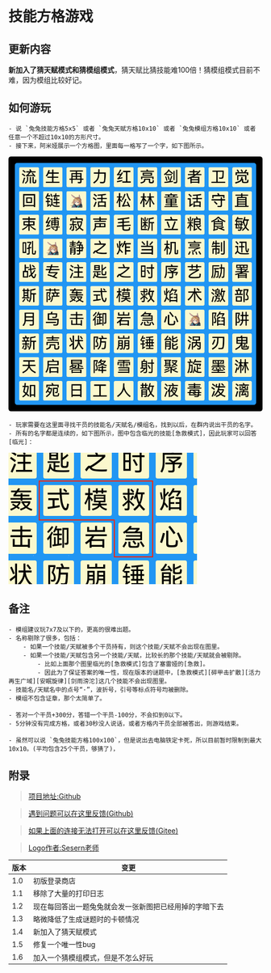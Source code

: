 # 技能方格游戏

## 更新内容

**新加入了猜天赋模式和猜模组模式**，猜天赋比猜技能难100倍！猜模组模式目前不难，因为模组比较好记。

## 如何游玩

    - 说 `兔兔技能方格5x5` 或者 `兔兔天赋方格10x10` 或者 `兔兔模组方格10x10` 或者 任意一个不超过10x10的方形尺寸。
    - 接下来，阿米娅展示一个方格图，里面每一格写了一个字，如下图所示。

![兔兔格子](https://raw.githubusercontent.com/hsyhhssyy/amiyabot-game-hsyhhssyy-skill-schulte-grid/master/example_image/example2.png)

    - 玩家需要在这里面寻找干员的技能名/天赋名/模组名，找到以后，在群内说出干员的名字。
    - 所有的名字都是连续的，如下图所示，图中包含临光的技能[急救模式]，因此玩家可以回答[临光]：

![临光技能](https://raw.githubusercontent.com/hsyhhssyy/amiyabot-game-hsyhhssyy-skill-schulte-grid/master/example_image/example1.png)

## 备注

    - 模组建议玩7x7及以下的，更高的很难出题。
    - 名称剔除了很多，包括：
        - 如果一个技能/天赋被多个干员持有，则这个技能/天赋不会出现在图里。
        - 如果一个技能/天赋包含另一个技能/天赋，比较长的那个技能/天赋就会被剔除。
            - 比如上面那个图里临光的[急救模式]包含了塞雷娅的[急救]。
            - 因此为了保证答案的唯一性，现在版本的谜题中，[急救模式][碎甲击扩散][活力再生广域][安眠旋律][剑雨滂沱]这几个技能不会出现图里。
    - 技能名/天赋名中的点号“·”，波折号，引号等标点符号均被删除。
    - 模组不包含证章，那个太简单了。

    - 答对一个干员+300分，答错一个干员-100分，不会扣到0以下。
    - 5分钟没有完成方格，或者30秒没人说话，或者方格内干员全部被答出，则游戏结束。

    - 虽然可以说 `兔兔技能方格100x100`，但是说出去电脑铁定卡死，所以目前暂时限制到最大10x10。(平均包含25个干员，够猜了)，

## 附录

> [项目地址:Github](https://github.com/hsyhhssyy/amiyabot-game-hsyhhssyy-skill-schulte-grid/)

> [遇到问题可以在这里反馈(Github)](https://github.com/hsyhhssyy/amiyabot-game-hsyhhssyy-skill-schulte-grid/issues/new/)

> [如果上面的连接无法打开可以在这里反馈(Gitee)](https://gitee.com/hsyhhssyy/amiyabot-plugin-bug-report/issues/new)

> [Logo作者:Sesern老师](https://space.bilibili.com/305550122)

|  版本   | 变更  |
|  ----  | ----  |
| 1.0  | 初版登录商店 |
| 1.1  | 移除了大量的打印日志 |
| 1.2  | 现在每回答出一题兔兔就会发一张新图把已经用掉的字暗下去 |
| 1.3  | 略微降低了生成谜题时的卡顿情况 |
| 1.4  | 新加入了猜天赋模式 |
| 1.5  | 修复一个唯一性bug |
| 1.6  | 加入一个猜模组模式，但是不怎么好玩 |
